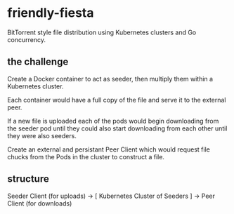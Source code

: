 # friendly-fiesta
BitTorrent style file distribution using Kubernetes clusters and Go concurrency.

## the challenge

Create a Docker container to act as seeder, then multiply them within a Kubernetes cluster. 

Each container would have a full copy of the file and serve it to the external peer.  

If a new file is uploaded each of the pods would begin downloading from the seeder pod until they could also start downloading from each other until they were also seeders.

Create an external and persistant Peer Client which would request file chucks from the Pods in the cluster to construct a file.

## structure

Seeder Client (for uploads) -> [ Kubernetes Cluster of Seeders ] -> Peer Client (for downloads)




